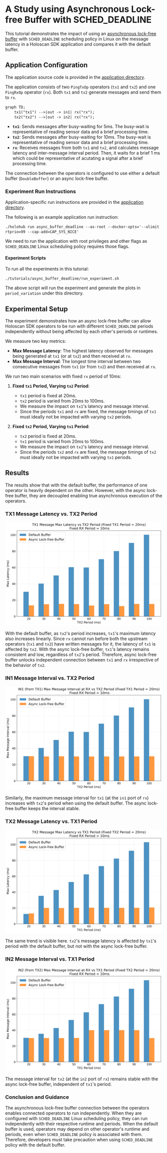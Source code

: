 # A Study using Asynchronous Lock-free Buffer with SCHED_DEADLINE

This tutorial demonstrates the impact of using an 
[asynchronous lock-free buffer](https://docs.nvidia.com/holoscan/sdk-user-guide/api/cpp/classholoscan_1_1fragment.html#exhale-class-classholoscan-1-1fragment:~:text=Add%20a%20flow%20between%20two%20operators%20with%20a%20connector%20type.) 
with
`SCHED_DEADLINE` scheduling policy in Linux on the message latency in a Holoscan
SDK application and compares it with the default buffer.

## Application Configuration

The application source code is provided in the [application directory](../../applications/async_buffer_deadline).

The application consists of two `PingTxOp` operators (`tx1` and `tx2`) and one `PingRxOp` operator (`rx`). Both `tx1` and `tx2` generate messages and send them to `rx`.

```mermaid
graph TD;
    tx1("tx1") -->|out -> in1| rx("rx");
    tx2("tx2") -->|out -> in2| rx("rx");
```

- **`tx1`**: Sends messages after busy-waiting for 5ms. The busy-wait is
  representative of reading sensor data and a brief processing time.
- **`tx2`**: Sends messages after busy-waiting for 10ms. The busy-wait is
  representative of reading sensor data and a brief processing time.
- **`rx`**: Receives messages from both `tx1` and `tx2`, and calculates
  message latency and inter-message interval period.
  Then, it waits for a brief
  1 ms which could be representative of acutating a signal after a brief
  processing time.

The connection between the operators is configured to use either a default
buffer (`DoubleBuffer`) or an async lock-free buffer.

### Experiment Run Instructions

Application-specific run instructions are provided in the [application
directory](../../applications/async_buffer_deadline).

The following is an example application run instruction:

```
./holohub run async_buffer_deadline --as-root --docker-opts='--ulimit rtprio=99 --cap-add=CAP_SYS_NICE'
```

We need to run the application with root privileges and other flags as
`SCHED_DEADLINE` Linux scheduling policy requires those flags.

#### Experiment Scripts

To run all the experiments in this tutorial:

```
./tutorials/async_buffer_deadline/run_experiment.sh
```

The above script will run the experiment and generate the plots in
`period_variation` under this directory.

## Experimental Setup

The experiment demonstrates how an async lock-free buffer can allow Holoscan SDK
operators to be run with different `SCHED_DEADLINE` periods independently
without being affected by each other's periods or runtimes.

We measure two key metrics:
- **Max Message Latency**: The highest latency observed for messages being
  generated at `tx1` (or at `tx2`) and then received at `rx`.
- **Max Message Interval**: The longest time interval between two consecutive
  messages from `tx1` (or from `tx2`) and then received at `rx`.

We run two main scenarios with fixed `rx` period of 10ms:

1.  **Fixed `tx1` Period, Varying `tx2` Period**:
    - `tx1` period is fixed at 20ms.
    - `tx2` period is varied from 20ms to 100ms.
    - We measure the impact on `tx1`'s latency and message interval.
    - Since the periods `tx1` and `rx` are fixed, the message timings of `tx1`
      must ideally not be impacted with varying `tx2` periods.

2.  **Fixed `tx2` Period, Varying `tx1` Period**:
    - `tx2` period is fixed at 20ms.
    - `tx1` period is varied from 20ms to 100ms.
    - We measure the impact on `tx2`'s latency and message interval.
    - Since the periods `tx2` and `rx` are fixed, the message timings of `tx2`
      must ideally not be impacted with varying `tx1` periods.

## Results

The results show that with the default buffer, the performance of one operator
is heavily dependent on the other. However, with the async lock-free buffer,
they are decoupled enabling true asynchronous execution of the operators.

### TX1 Message Latency vs. TX2 Period

![TX1 Latency vs. TX2 Period](tx1_latency_vs_tx2_period.png)

With the default buffer, as `tx2`'s period increases, `tx1`'s maximum latency
also increases linearly. Since `rx` cannot run before both the upstream
operators (`tx1` and `tx2`) have written messages for it, the latency of `tx1`
is affected by `tx2`. With the async lock-free buffer, `tx1`'s latency 
remains consistent and low, regardless of `tx2`'s period. Therefore, async
lock-free buffer unlocks independent connection between `tx1` and `rx`
irrespective of the behavior of `tx2`.

### IN1 Message Interval vs. TX2 Period

![IN1 Message Interval vs. TX2 Period](in1_period_vs_tx2_period.png)

Similarly, the maximum message interval for `tx1` (at the `in1` port of `rx`)
increases with `tx2`'s period when using the default buffer.
The async lock-free buffer keeps the interval stable.

### TX2 Message Latency vs. TX1 Period

![TX2 Latency vs. TX1 Period](tx2_latency_vs_tx1_period.png)

The same trend is visible here. `tx2`'s message latency is affected by `tx1`'s period with the default buffer, but not with the async lock-free buffer.

### IN2 Message Interval vs. TX1 Period

![IN2 Message Interval vs. TX1 Period](in2_period_vs_tx1_period.png)

The message interval for `tx2` (at the `in2` port of `rx`) remains stable with the async lock-free buffer, independent of `tx1`'s period.

### Conclusion and Guidance

The asynchronous lock-free buffer connection between the operators enables
connected operators to run independently. When they are configured with 
`SCHED_DEADLINE` Linux scheduling policy, they can run independently with 
their respective runtime and periods. When the default buffer is used,
operators may depend on other operator's runtime and periods, even when
`SCHED_DEADLINE` policy is associated with them. Therefore, developers must
take precaution when using `SCHED_DEADLINE` policy with the default buffer.
